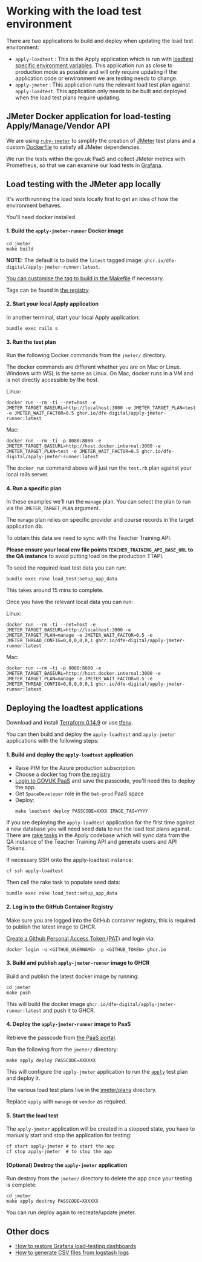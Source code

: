 # Working with the load test environment

There are two applications to build and deploy when updating the load test environment:

- `apply-loadtest` : This is the Apply application which is run with [loadtest specific environment variables](https://github.com/DFE-Digital/apply-for-teacher-training/blob/main/terraform/workspace_variables/loadtest.tfvars.json). This application run as close to production mode as possible and will only require updating if the application code or environment we are testing needs to change.
- `apply-jmeter` : This application runs the relevant load test plan against `apply-loadtest`. This application only needs to be built and deployed when the load test plans require updating.


## JMeter Docker application for load-testing Apply/Manage/Vendor API

We are using [`ruby-jmeter`](https://github.com/flood-io/ruby-jmeter) to simplify the creation of [JMeter](https://jmeter.apache.org/) test plans and a custom [Dockerfile](https://github.com/DFE-Digital/apply-for-teacher-training/blob/main/jmeter/Dockerfile) to satisfy all JMeter dependencies.

We run the tests within the gov.uk PaaS and collect JMeter metrics with Prometheus, so that we can examine our load tests in [Grafana](https://grafana-bat.london.cloudapps.digital).


## Load testing with the JMeter app locally

It's worth running the load tests locally first to get an idea of how the environment behaves.

You'll need docker installed.


#### 1. Build the `apply-jmeter-runner` Docker image

```
cd jmeter
make build
```


**NOTE:** The default is to build the `latest` tagged image: `ghcr.io/dfe-digital/apply-jmeter-runner:latest`. 

[You can customise the tag to build in the Makefile](https://github.com/DFE-Digital/apply-for-teacher-training/blob/main/jmeter/Makefile#L1) if necessary.

Tags can be found in [the registry](https://github.com/orgs/DFE-Digital/packages/container/package/apply-jmeter-runner).


#### 2. Start your local Apply application

In another terminal, start your local Apply application:

```
bundle exec rails s
```


#### 3. Run the test plan

Run the following Docker commands from the `jmeter/` directory.

The docker commands are different whether you are on Mac or Linux. Windows with WSL is the same as Linux. On Mac, docker runs in a VM and is not directly accessible by the host.


Linux:
```
docker run --rm -ti --net=host -e JMETER_TARGET_BASEURL=http://localhost:3000 -e JMETER_TARGET_PLAN=test -e JMETER_WAIT_FACTOR=0.5 ghcr.io/dfe-digital/apply-jmeter-runner:latest
```

Mac:
```
docker run --rm -ti -p 8080:8080 -e JMETER_TARGET_BASEURL=http://host.docker.internal:3000 -e JMETER_TARGET_PLAN=test -e JMETER_WAIT_FACTOR=0.5 ghcr.io/dfe-digital/apply-jmeter-runner:latest
```

The `docker run` command above will just run the `test.rb` plan against your local rails server.


#### 4. Run a specific plan

In these examples we'll run the `manage` plan. You can select the plan to run via the `JMETER_TARGET_PLAN` argument.

The `manage` plan relies on specific provider and course records in the target application db.


To obtain this data we need to sync with the Teacher Training API. 

**Please ensure your local env file points `TEACHER_TRAINING_API_BASE_URL` to the QA instance** to avoid putting load on the production TTAPI.

To seed the required load test data you can run:

```
bundle exec rake load_test:setup_app_data
```

This takes around 15 mins to complete.

Once you have the relevant local data you can run:

Linux:
```
docker run --rm -ti --net=host -e JMETER_TARGET_BASEURL=http://localhost:3000 -e JMETER_TARGET_PLAN=manage -e JMETER_WAIT_FACTOR=0.5 -e JMETER_THREAD_CONFIG=0,0,0,0,0,1 ghcr.io/dfe-digital/apply-jmeter-runner:latest
```

Mac:
```
docker run --rm -ti -p 8080:8080 -e JMETER_TARGET_BASEURL=http://host.docker.internal:3000 -e JMETER_TARGET_PLAN=manage -e JMETER_WAIT_FACTOR=0.5 -e JMETER_THREAD_CONFIG=0,0,0,0,0,1 ghcr.io/dfe-digital/apply-jmeter-runner:latest
```


## Deploying the loadtest applications

Download and install [Terraform 0.14.9](https://releases.hashicorp.com/terraform/0.14.9) or use [tfenv](https://github.com/tfutils/tfenv).

You can then build and deploy the `apply-loadtest` and `apply-jmeter` applications with the following steps:


#### 1. Build and deploy the `apply-loadtest` application
- Raise PIM for the Azure production subscription
- Choose a docker tag from [the registry](https://github.com/DFE-Digital/apply-for-teacher-training/pkgs/container/apply-teacher-training)
- [Login to GOVUK PaaS](https://login.london.cloud.service.gov.uk/login) and save the passcode, you'll need this to deploy the app.
- Get `SpaceDeveloper` role in the `bat-prod` PaaS space
- Deploy:
    ```
    make loadtest deploy PASSCODE=XXXX IMAGE_TAG=YYYY
    ```

If you are deploying the `apply-loadtest` application for the first time against a new database you will need seed data to run the load test plans against.
There are [rake tasks](https://github.com/DFE-Digital/apply-for-teacher-training/blob/main/lib/tasks/load_test.rake) in the Apply codebase which will sync data from the QA instance of the Teacher Training API and generate users and API Tokens.

If necessary SSH onto the apply-loadtest instance:

```
cf ssh apply-loadtest
```

Then call the rake task to populate seed data:

```
bundle exec rake load_test:setup_app_data
```


#### 2. Log in to the GitHub Container Registry

Make sure you are logged into the GitHub container registry, this is required to publish the latest image to GHCR.

[Create a Github Personal Access Token (PAT)](https://docs.github.com/en/authentication/keeping-your-account-and-data-secure/creating-a-personal-access-token) and login via:

```
docker login -u <GITHUB_USERNAME> -p <GITHUB_TOKEN> ghcr.io
```


#### 3. Build and publish `apply-jmeter-runner` image to GHCR

Build and publish the latest docker image by running:

```
cd jmeter
make push
```

This will build the docker image `ghcr.io/dfe-digital/apply-jmeter-runner:latest` and push it to GHCR.


#### 4. Deploy the `apply-jmeter-runner` image to PaaS

Retrieve the passcode from [the PaaS portal](https://login.london.cloud.service.gov.uk/passcode).

Run the following from the `jmeter/` directory:

```
make apply deploy PASSCODE=XXXXXX
```

This will configure the `apply-jmeter` application to run the [`apply`](https://github.com/DFE-Digital/apply-for-teacher-training/blob/main/jmeter/plans/apply.rb) test plan and deploy it.

The various load test plans live in the [jmeter/plans](https://github.com/DFE-Digital/apply-for-teacher-training/blob/main/jmeter/plans/) directory.

Replace `apply` with `manage` or `vendor` as required.


#### 5. Start the load test

The `apply-jmeter` application will be created in a stopped state, you have to manually start and stop the application for testing:

```
cf start apply-jmeter # to start the app
cf stop apply-jmeter  # to stop the app
```

#### (Optional) Destroy the `apply-jmeter` application
Run destroy from the `jmeter/` directory to delete the app once your testing is complete:

```
cd jmeter
make apply destroy PASSCODE=XXXXXX
```

You can run deploy again to recreate/update jmeter.


## Other docs

- [How to restore Grafana load-testing dashboards](docs/grafana.md)
- [How to generate CSV files from logstash logs](docs/csv_from_logstash.md)
